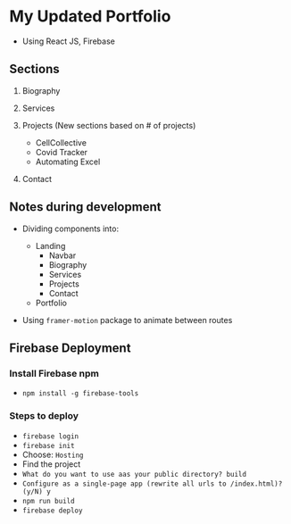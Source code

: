 # My Updated Portfolio
- Using React JS, Firebase
## Sections
1. Biography
2. Services
3. Projects (New sections based on # of projects)
    - CellCollective
    - Covid Tracker
    - Automating Excel

4. Contact

## Notes during development
- Dividing components into:
    - Landing
        - Navbar
        - Biography
        - Services
        - Projects
        - Contact
    - Portfolio

- Using `framer-motion` package to animate between routes  

## Firebase Deployment
### Install Firebase npm
- ```npm install -g firebase-tools```

### Steps to deploy
- ```firebase login```
- ```firebase init``` 
- Choose: ```Hosting```
- Find the project
- ```What do you want to use aas your public directory? build```
- ```Configure as a single-page app (rewrite all urls to /index.html)? (y/N) y```
- ```npm run build```
- ```firebase deploy```